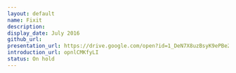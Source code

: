 ```yaml
---
layout: default
name: Fixit
description:
display_date: July 2016
github_url:
presentation_url: https://drive.google.com/open?id=1_DeN7X8uzBsyK9ePBe2je8ljvt_cTvPv9UtU36YpSts
introduction_url: opnlCMKfyLI
status: On hold
---
```

